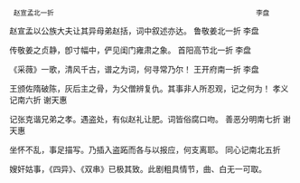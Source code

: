 <!-- { "loadSidebar": true } -->
     赵宣孟北一折                                                  李盘

 
赵宣孟以公族大夫让其异母弟赵括，词中叙述亦达。
     鲁敬姜北一折                                                  李盘
 
传敬姜之贞静，卽寸幅中，俨见闺门雍肃之象。
     首阳高节北一折                                              李盘
 
《采薇》一歌，清风千古，谱之为词，何寻常乃尔！
     王开府南一折                                                   李盘
 
王颁佐隋破陈，灰后主之骨，为父僧辨复仇。其事非人所忍观，记之何为！
     孝义记南六折                                                 谢天惠
 
记张克谐兄弟之孝。遇盗处，有似赵礼让肥。词皆俗腐口吻。
     善恶分明南七折                                               谢天惠

 
坐怀不乱，事足描写。乃插入盗跖而各与以报应，何支离耶。
     同心记南北五折
 
嫂奸姑事，《四异》、《双串》已极其致。此剧粗具情节，曲、白无一可取。

 
 
